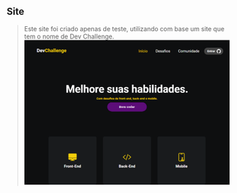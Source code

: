 ## Site

> Este site foi criado apenas de teste, utilizando com base um site que tem o nome de Dev Challenge.
![](preview-dev.png)